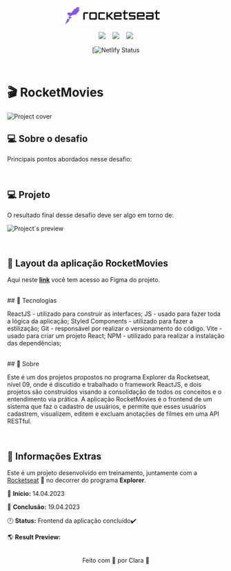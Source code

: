 <div align="center">
<img width="220px" src="https://raw.githubusercontent.com/Rocketseat/awesome/master/assets/logo_rocketseat.png" alt="">&nbsp;&nbsp;&nbsp;
<img width="150px" src="https://www.rocketseat.com.br/_next/image?url=%2Fassets%2Flogos%2Fexplorer.svg&w=256&q=75"  alt="">
<br>
<p align="center">
<img src="https://img.shields.io/github/last-commit/Clara-Pacheco/rocketMovies-Frontend"/>&nbsp;&nbsp;&nbsp;
<img src="https://img.shields.io/github/repo-size/Clara-Pacheco/rocketMovies-Frontend"/>&nbsp;&nbsp;&nbsp;
<img src="https://img.shields.io/github/languages/count/Clara-Pacheco/rocketMovies-Frontend"/>

[![Netlify Status]()

</div>

<br>

# 🎬 RocketMovies

![Project cover](https://github.com/Clara-Pacheco/rocketMovies-Frontend/blob/main/src/assets/cover.jpg)

## 💻 Sobre o desafio

Principais pontos abordados nesse desafio:



<br>

## 💻 Projeto

O resultado final desse desafio deve ser algo em torno de:

![Project´s preview]()

<br>  

## 📕 Layout da aplicação RocketMovies

Aqui neste **[link](https://www.figma.com/file/PAc8jXVZnFevkhiuNPKV5u/RocketMovies-(Copy)?node-id=0-1&t=oopGOY8Dkq60QwoY-0)** você tem acesso ao Figma do projeto.

<br>  
## 💾 Tecnologias  

ReactJS - utilizado para construir as interfaces;
JS - usado para fazer toda a lógica da aplicação;
Styled Components - utilizado para fazer a estilização;
Git - responsável por realizar o versionamento do código.
Vite - usado para criar um projeto React;
NPM - utilizado para realizar a instalação das dependências;

<br>  
## 📝 Sobre  

Este é um dos projetos propostos no programa Explorer da Rocketseat, nível 09, onde é discutido e trabalhado o framework ReactJS, e dois projetos são construídos visando a consolidação de todos os conceitos e o entendimento via prática. A aplicação RocketMovies é o frontend de um sistema que faz o cadastro de usuários, e permite que esses usuários cadastrem, visualizem, editem e excluam anotações de filmes em uma API RESTful.

<br>  

##  📕 Informações Extras  

<p>Este é um projeto desenvolvido em treinamento, juntamente com a 
<a  href="https://www.rocketseat.com.br">Rocketseat</a> 🚀  
no decorrer do programa <b>Explorer</b>.  

<br>


📅 **Início:** 14.04.2023

📅 **Conclusão:** 19.04.2023

🕛 **Status:** Frontend da aplicação concluído✔️

🌎 **Result Preview:**   

<br>  

<div align="center">
Feito com 💜 por Clara 🚀
</div>
</p>

